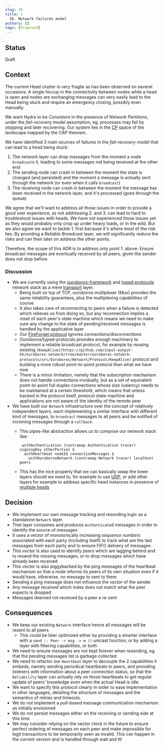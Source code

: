 ```yaml
---
slug: 26
title: |
  26. Network failures model
authors: []
tags: [Proposed]
---
```


## Status

Draft

## Context

The current Head cluster is very fragile as has been observed on several occasions: A single hiccup in the connectivity between nodes while a head is open and nodes are exchanging messages can very easily lead to the Head being stuck and require an emergency closing, possibly even manually.

We want Hydra to be _Consistent_ in the presence of _Network Partitions_, under the _fail-recovery_ model assumption, eg. processes may fail by stopping and later recovering. Our system lies in the [CP](https://en.wikipedia.org/wiki/CAP_theorem) space of the landscape mapped by the CAP theorem.

We have identified 3 main sources of failures in the _fail-recovery_ model that can lead to a head being stuck:

1. The network layer can drop messages from the moment a node `broadcast`s it, leading to some messages not being received at the other end
2. The sending node can crash in between the moment the state is changed (and persisted) and the moment a message is actually sent through the network (or even when it calls `broadcast`)
3. The receiving node can crash in between the moment the message has been received in the network layer, and it's processed (goes through the queue)

We agree that we'll want to address all those issues in order to provide a good user experience, as not addressing 2. and 3. can lead to hard to troubleshoot issues with heads. We have not experienced those issues yet as they would probably only crop up under heavy loads, or in the wild. But we also agree we want to tackle 1. first because it's where most of the risk lies. By providing a _Reliable Broadcast_ layer, we will significantly reduce the risks and can then later on address the other points.

Therefore, the scope of this ADR is to address only point 1. above: Ensure broadcast messages are eventually received by all peers, given the sender does not stop before.

### Discussion

* We are currently using the [ouroboros-framework](https://github.com/input-output-hk/ouroboros-network) and [typed-protocols](https://github.com/input-output-hk/typed-protocols) network stack as a mere [transport](https://osi-model.com/transport-layer/) layer.
  * Being built on top of TCP, ouroboros multiplexer (Mux) provides the same reliability guarantees, plus the multiplexing capabilities of course
  * It also takes care of reconnecting to peers when a failure is detected which relieves us from doing so, but any reconnection implies a reset of each peer's state machine which means we need to make sure any change to the state of pending/received messages is handled by the applicative layer
  * Our [FireForget protocol](https://github.com/input-output-hk/hydra/blob/8a8e0829964132bde8949e5249a1ab303af92fb8/hydra-node/src/Hydra/Network/Ouroboros/Type.hs#L31) ignores connections/disconnections
  * Ouroboros/typed-protocols provides enough machinery to implement a reliable broadcast protocol, for example by reusing existing `[KeepAlive](https://github.com/input-output-hk/ouroboros-network/tree/master/ouroboros-network-protocols/src/Ouroboros/Network/Protocol/KeepAlive)` protocol and building a more robust point-to-point protocol than what we have now
  * There is a minor limitation, namely that the subscription mechanism does not handle connections invidually, but as a set of equivalent point-to-point full duplex connections whose size (valency) needs to be maintained at a certain threshold, which means that unless backed in the protocol itself, protocol state-machine and applications are not aware of the identity of the remote peer
* We have built our `Network` infrastructure over the concept of relatively independent layers, each implementing a similar interface with different kind of messages, to `broadcast` messages to all peers and be notified of incoming messages through a `callback`.
  * This pipes-like abstraction allows us to compose our network stack like:

    ```
     withAuthentication (contramap Authentication tracer) signingKey otherParties $
      withHeartbeat nodeId connectionMessages $
        withOuroborosNetwork (contramap Network tracer) localhost peers
    ```

  * This has the nice property that we can basically swap the lower layers should we need to, for example to use [UDP](https://github.com/input-output-hk/hydra/blob/abailly-iohk/multi-node-udp/hydra-node/src/Hydra/Network/UDP.hs), or add other layers for example to address specific head instances in presence of [multiple heads](https://github.com/input-output-hk/hydra/blob/abailly-iohk/multi-node-udp/hydra-node/src/Hydra/Network/MultiHead.hs#L26)

## Decision

* We implement our own message tracking and resending logic as a standalone `Network` layer
* That layer consumes and produces `Authenticate`d messages in order to identify the source of messages
* It uses a vector of monotonically increasing _sequence numbers_ associated with each party (including itself) to track what are the last messages from each party and to ensure FIFO delivery of messages
* This _vector_ is also used to identify peers which are lagging behind and to resend the missing messages, or to drop messages which have already been received
* This _vector_ is also piggybacked by the ping messages of the heartbeat mechanism so that a node informs its peers of its own situation even if it would have, otherwise, no message to sent to them
* Sending a ping message does not influence the _vector_ of the sender
* Any message received which index does not match what the peer expects is dropped
* Messages deemed not received by a peer a re-sent

## Consequences

* We keep our existing `Network` interface hence all messages will be resent to all peers
  * This could be later optimized either by providing a smarter interface with a `send :: Peer -> msg -> m ()` unicast function, or by adding a layer with filtering capabilities, or both
* We need to ensure messages are not kept forever when resending, eg. that the pending messages list is garbage collected
* We need to refactor our `Heartbeat` layer to decouple the 2 capabilities it embeds, namely sending periodical heartbeats to peers, and providing listeners with information about a peer connection status, so that the `Reliability` layer can actually rely on those heartbeats to get regular update of peers' knowledge even when the actual Head is idle.
* We want to specify this protocol clearly in order to ease implementation in other languages, detailing the structure of messages and the semantics of retries and timeouts.
* We do not implement a _pull-based_ message communication mechanism as initially envisioned
* We do not persist messages either on the receiving or sending side at this time
* We may consider relying on the vector clock in the future to ensure perfect ordering of messages on each peer and make impossible for legit transactions to be temporarily seen as invalid. This can happen in the current version and is handled through wait and ttl
